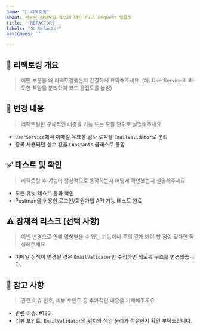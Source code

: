 ```yaml
---
name: "🔧 리팩토링"
about: 완료된 리팩토링 작업에 대한 Pull Request 템플릿
title: '[REFACTOR]'
labels: "🛠️ Refactor"
assignees: ''

---
```


## 🎯 리팩토링 개요
> 어떤 부분을 왜 리팩토링했는지 간결하게 요약해주세요.
> (예: UserService의 과도한 책임을 분리하여 코드 응집도를 높임)

## 📝 변경 내용
> 리팩토링한 구체적인 내용을 기능 또는 모듈 단위로 설명해주세요.
- `UserService`에서 이메일 유효성 검사 로직을 `EmailValidator`로 분리
- 중복 사용되던 상수 값을 `Constants` 클래스로 통합

## ✅ 테스트 및 확인
> 리팩토링 후 기능이 정상적으로 동작하는지 어떻게 확인했는지 설명해주세요.
- 모든 유닛 테스트 통과 확인
- Postman을 이용한 로그인/회원가입 API 기능 테스트 완료

## ⚠️ 잠재적 리스크 (선택 사항)
> 이번 변경으로 인해 영향받을 수 있는 기능이나 주의 깊게 봐야 할 점이 있다면 작성해주세요.
- 이메일 정책이 변경될 경우 `EmailValidator`만 수정하면 되도록 구조를 변경했습니다.

## 📎 참고 사항
> 관련 이슈 번호, 리뷰 포인트 등 추가적인 내용을 기재해주세요.
- 관련 이슈: #123
- 리뷰 포인트: `EmailValidator`의 위치와 책임 분리가 적절한지 확인 부탁드립니다.